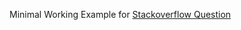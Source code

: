 Minimal Working Example for [Stackoverflow Question](https://stackoverflow.com/questions/59668515/retrieve-data-from-django-api-and-store-it-in-database)

